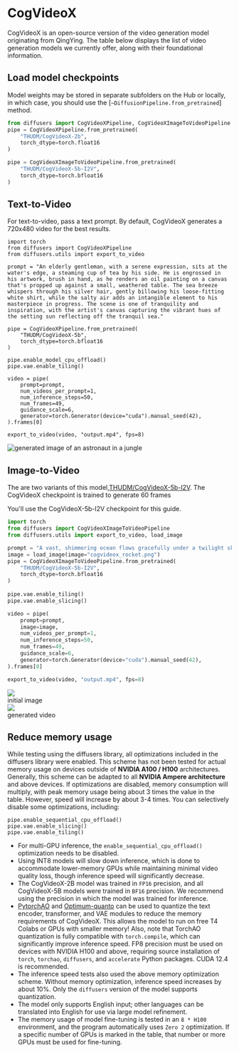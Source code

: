 <!--Copyright 2024 The HuggingFace Team. All rights reserved.

Licensed under the Apache License, Version 2.0 (the "License"); you may not use this file except in compliance with
the License. You may obtain a copy of the License at

http://www.apache.org/licenses/LICENSE-2.0

Unless required by applicable law or agreed to in writing, software distributed under the License is distributed on
an "AS IS" BASIS, WITHOUT WARRANTIES OR CONDITIONS OF ANY KIND, either express or implied. See the License for the
specific language governing permissions and limitations under the License.
-->
# CogVideoX
CogVideoX is an open-source version of the video generation model originating from QingYing. The table below displays the list of video generation models we currently offer, along with their foundational information.


## Load model checkpoints
Model weights may be stored in separate subfolders on the Hub or locally, in which case, you should use the [`~DiffusionPipeline.from_pretrained`] method.


```py
from diffusers import CogVideoXPipeline, CogVideoXImageToVideoPipeline
pipe = CogVideoXPipeline.from_pretrained(
    "THUDM/CogVideoX-2b",
    torch_dtype=torch.float16
)

pipe = CogVideoXImageToVideoPipeline.from_pretrained(
    "THUDM/CogVideoX-5b-I2V",
    torch_dtype=torch.bfloat16
)

```

## Text-to-Video
For text-to-video, pass a text prompt. By default, CogVideoX generates a 720x480 video for the best results.

```
import torch
from diffusers import CogVideoXPipeline
from diffusers.utils import export_to_video

prompt = "An elderly gentleman, with a serene expression, sits at the water's edge, a steaming cup of tea by his side. He is engrossed in his artwork, brush in hand, as he renders an oil painting on a canvas that's propped up against a small, weathered table. The sea breeze whispers through his silver hair, gently billowing his loose-fitting white shirt, while the salty air adds an intangible element to his masterpiece in progress. The scene is one of tranquility and inspiration, with the artist's canvas capturing the vibrant hues of the setting sun reflecting off the tranquil sea."

pipe = CogVideoXPipeline.from_pretrained(
    "THUDM/CogVideoX-5b",
    torch_dtype=torch.bfloat16
)

pipe.enable_model_cpu_offload()
pipe.vae.enable_tiling()

video = pipe(
    prompt=prompt,
    num_videos_per_prompt=1,
    num_inference_steps=50,
    num_frames=49,
    guidance_scale=6,
    generator=torch.Generator(device="cuda").manual_seed(42),
).frames[0]

export_to_video(video, "output.mp4", fps=8)

```


<div class="flex justify-center">
    <img src="https://huggingface.co/datasets/huggingface/documentation-images/resolve/main/diffusers/cogvideox/cogvideox_out.gif" alt="generated image of an astronaut in a jungle"/>
</div>


## Image-to-Video


The are two variants of this model,[THUDM/CogVideoX-5b-I2V](https://huggingface.co/THUDM/CogVideoX-5b-I2V). The CogVideoX checkpoint is trained to generate 60 frames  

You'll use the CogVideoX-5b-I2V  checkpoint for this guide.

```py
import torch
from diffusers import CogVideoXImageToVideoPipeline
from diffusers.utils import export_to_video, load_image

prompt = "A vast, shimmering ocean flows gracefully under a twilight sky, its waves undulating in a mesmerizing dance of blues and greens. The surface glints with the last rays of the setting sun, casting golden highlights that ripple across the water. Seagulls soar above, their cries blending with the gentle roar of the waves. The horizon stretches infinitely, where the ocean meets the sky in a seamless blend of hues. Close-ups reveal the intricate patterns of the waves, capturing the fluidity and dynamic beauty of the sea in motion."
image = load_image(image="cogvideox_rocket.png")
pipe = CogVideoXImageToVideoPipeline.from_pretrained(
    "THUDM/CogVideoX-5b-I2V",
    torch_dtype=torch.bfloat16
)
 
pipe.vae.enable_tiling()
pipe.vae.enable_slicing()

video = pipe(
    prompt=prompt,
    image=image,
    num_videos_per_prompt=1,
    num_inference_steps=50,
    num_frames=49,
    guidance_scale=6,
    generator=torch.Generator(device="cuda").manual_seed(42),
).frames[0]

export_to_video(video, "output.mp4", fps=8)
```

<div class="flex gap-4">
  <div>
    <img class="rounded-xl" src="https://huggingface.co/datasets/huggingface/documentation-images/resolve/main/diffusers/cogvideox/cogvideox_rocket.png"/>
    <figcaption class="mt-2 text-center text-sm text-gray-500">initial image</figcaption>
  </div>
  <div>
    <img class="rounded-xl" src="https://huggingface.co/datasets/huggingface/documentation-images/resolve/main/diffusers/cogvideox/cogvideox_outrocket.gif"/>
    <figcaption class="mt-2 text-center text-sm text-gray-500">generated video</figcaption>
  </div>
</div>


## Reduce memory usage

While testing using the diffusers library, all optimizations included in the diffusers library were enabled. This
scheme has not been tested for actual memory usage on devices outside of **NVIDIA A100 / H100** architectures.
Generally, this scheme can be adapted to all **NVIDIA Ampere architecture** and above devices. If optimizations are
disabled, memory consumption will multiply, with peak memory usage being about 3 times the value in the table.
However, speed will increase by about 3-4 times. You can selectively disable some optimizations, including:

```
pipe.enable_sequential_cpu_offload()
pipe.vae.enable_slicing()
pipe.vae.enable_tiling()
```

+ For multi-GPU inference, the `enable_sequential_cpu_offload()` optimization needs to be disabled.
+ Using INT8 models will slow down inference, which is done to accommodate lower-memory GPUs while maintaining minimal
  video quality loss, though inference speed will significantly decrease.
+ The CogVideoX-2B model was trained in `FP16` precision, and all CogVideoX-5B models were trained in `BF16` precision.
  We recommend using the precision in which the model was trained for inference.
+ [PytorchAO](https://github.com/pytorch/ao) and [Optimum-quanto](https://github.com/huggingface/optimum-quanto/) can be
  used to quantize the text encoder, transformer, and VAE modules to reduce the memory requirements of CogVideoX. This
  allows the model to run on free T4 Colabs or GPUs with smaller memory! Also, note that TorchAO quantization is fully
  compatible with `torch.compile`, which can significantly improve inference speed. FP8 precision must be used on
  devices with NVIDIA H100 and above, requiring source installation of `torch`, `torchao`, `diffusers`, and `accelerate`
  Python packages. CUDA 12.4 is recommended.
+ The inference speed tests also used the above memory optimization scheme. Without memory optimization, inference speed
  increases by about 10%. Only the `diffusers` version of the model supports quantization.
+ The model only supports English input; other languages can be translated into English for use via large model
  refinement.
+ The memory usage of model fine-tuning is tested in an `8 * H100` environment, and the program automatically
  uses `Zero 2` optimization. If a specific number of GPUs is marked in the table, that number or more GPUs must be used
  for fine-tuning.
